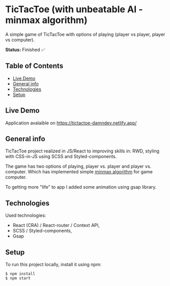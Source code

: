 # TicTacToe (with unbeatable AI - minmax algorithm)

A simple game of TicTacToe with options of playing (player vs player, player vs computer).

**Status:** Finished :white_check_mark:

## Table of Contents

- [Live Demo](#live-demo)
- [General info](#general-info)
- [Technologies](#technologies)
- [Setup](#setup)

## Live Demo

Application avalaible on https://tictactoe-damndev.netlify.app/

## General info

TicTacToe project realized in JS/React to improving skills in: RWD, styling with CSS-in-JS using SCSS and Styled-components.

The game has two options of playing, player vs. player and player vs. computer. Which has implemented simple [minmax algorithm](https://en.wikipedia.org/wiki/Minimax) for game computer.

To getting more "life" to app I added some animation using gsap library.

## Technologies

Used technologies:

- React (CRA) / React-router / Context API,
- SCSS / Styled-components,
- Gsap

## Setup

To run this project locally, install it using npm:

```
$ npm install
$ npm start
```
